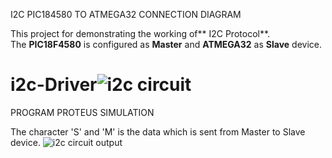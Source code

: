 I2C PIC184580 TO ATMEGA32 CONNECTION DIAGRAM

This project for demonstrating the working of** I2C Protocol**.  
The **PIC18F4580** is configured as **Master** and **ATMEGA32** as **Slave** device.   
# i2c-Driver![i2c circuit](https://github.com/anoopjayaram/i2c-Driver/assets/66719752/3e057e47-a58b-4afe-9b9d-6702b7d9d2d0)

PROGRAM PROTEUS SIMULATION

The character 'S' and 'M' is the data which is sent from Master to Slave device.
![i2c circuit output](https://github.com/anoopjayaram/i2c-Driver/assets/66719752/00af842e-1d04-4658-934a-b1b38588354e)
